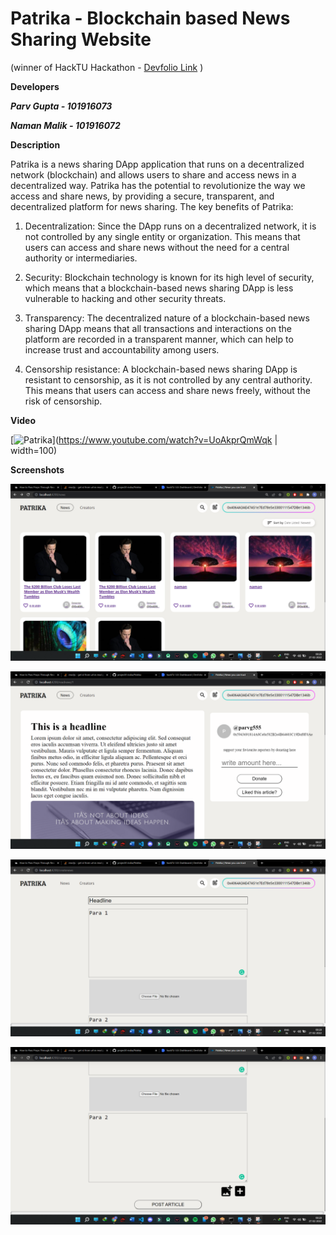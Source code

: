 # Patrika - Blockchain based News Sharing Website
(winner of HackTU Hackathon - [Devfolio Link](https://devfolio.co/projects/patrika-2f4e) )

**Developers**

***Parv Gupta - 101916073***

***Naman Malik - 101916072***

**Description**

Patrika is a news sharing DApp application that runs on a decentralized network (blockchain) and allows users to share and access news in a decentralized way. Patrika has the potential to revolutionize the way we access and share news, by providing a secure, transparent, and decentralized platform for news sharing. The key benefits of Patrika:

1. Decentralization: Since the DApp runs on a decentralized network, it is not controlled by any single entity or organization. This means that users can access and share news without the need for a central authority or intermediaries.

2. Security: Blockchain technology is known for its high level of security, which means that a blockchain-based news sharing DApp is less vulnerable to hacking and other security threats.

3. Transparency: The decentralized nature of a blockchain-based news sharing DApp means that all transactions and interactions on the platform are recorded in a transparent manner, which can help to increase trust and accountability among users.

4. Censorship resistance: A blockchain-based news sharing DApp is resistant to censorship, as it is not controlled by any central authority. This means that users can access and share news freely, without the risk of censorship.

**Video**

[![Patrika](https://img.youtube.com/vi/UoAkprQmWqk/0.jpg)](https://www.youtube.com/watch?v=UoAkprQmWqk  | width=100)

**Screenshots**

![Frontend](/readmepics/1.png "Frontend")

![Frontend](/readmepics/2.png "Frontend")

![Frontend](/readmepics/3.png "Frontend")

![Frontend](/readmepics/4.png "Frontend")
